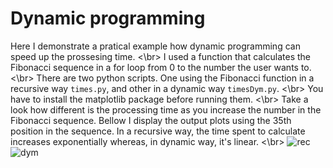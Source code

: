 # Dynamic programming

Here I demonstrate a pratical example how dynamic programming can speed up the prossesing time.
<\br>
I used a function that calculates the Fibonacci sequence in a for loop from 0 to the number the user wants to.
<\br>
There are two python scripts. One using the Fibonacci function in a recursive way `times.py`, and other in a dynamic way `timesDym.py`.
<\br> 
You have to install the matplotlib package before running them. 
<\br>
Take a look how different is the processing time as you increase the number in the Fibonacci sequence. Bellow I display the output plots using the 35th position in the sequence. In a recursive way, the time spent to calculate increases exponentially whereas, in dynamic way, it's linear.
<\br>
![rec](http://143.107.196.146:3000/fiboRec1.png)
![dym](http://143.107.196.146:3000/fiboDym.png)
